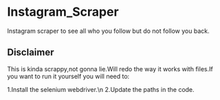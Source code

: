 # Instagram_Scraper
Instagram scraper to see all who you follow but do not follow you back.


## Disclaimer 

This is kinda scrappy,not gonna lie.Will redo the way it works with files.If you want to run it yourself you will need to:
 
1.Install the selenium webdriver.\n
2.Update the paths in the code.
